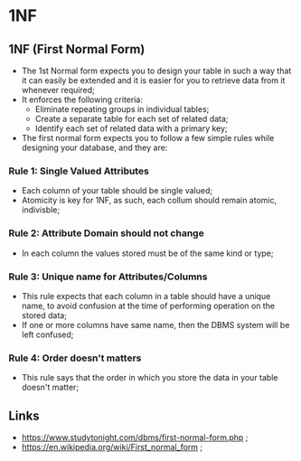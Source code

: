 # 1NF

## 1NF (First Normal Form)

- The 1st Normal form expects you to design your table in such a way that it can easily be extended and it is easier for you to retrieve data from it whenever required;
- It enforces the following criteria:
  - Eliminate repeating groups in individual tables;
  - Create a separate table for each set of related data;
  - Identify each set of related data with a primary key;
- The first normal form expects you to follow a few simple rules while designing your database, and they are:

### Rule 1: Single Valued Attributes

- Each column of your table should be single valued;
- Atomicity is key for 1NF, as such, each collum should remain atomic, indivisble;

### Rule 2: Attribute Domain should not change

- In each column the values stored must be of the same kind or type;

### Rule 3: Unique name for Attributes/Columns

- This rule expects that each column in a table should have a unique name, to avoid confusion at the time of performing operation on the stored data;
- If one or more columns have same name, then the DBMS system will be left confused;

### Rule 4: Order doesn't matters

- This rule says that the order in which you store the data in your table doesn't matter;

## Links

- <https://www.studytonight.com/dbms/first-normal-form.php> ;
- <https://en.wikipedia.org/wiki/First_normal_form> ;
